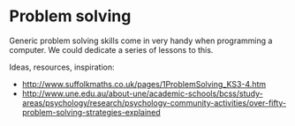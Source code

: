 # Problem solving

Generic problem solving skills come in very handy when programming a computer. We could dedicate a series of lessons to this.

Ideas, resources, inspiration:

* http://www.suffolkmaths.co.uk/pages/1ProblemSolving_KS3-4.htm
* http://www.une.edu.au/about-une/academic-schools/bcss/study-areas/psychology/research/psychology-community-activities/over-fifty-problem-solving-strategies-explained
